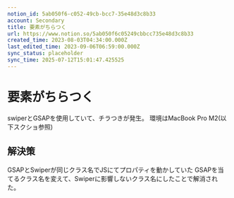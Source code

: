 ```yaml
---
notion_id: 5ab050f6-c052-49cb-bcc7-35e48d3c8b33
account: Secondary
title: 要素がちらつく
url: https://www.notion.so/5ab050f6c05249cbbcc735e48d3c8b33
created_time: 2023-08-03T04:34:00.000Z
last_edited_time: 2023-09-06T06:59:00.000Z
sync_status: placeholder
sync_time: 2025-07-12T15:01:47.425525
---
```

# 要素がちらつく

swiperとGSAPを使用していて、チラつきが発生。
環境はMacBook Pro M2(以下スクショ参照)
## 解決策
GSAPとSwiperが同じクラス名でJSにてプロパティを動かしていた
GSAPを当てるクラス名を変えて、Swiperに影響しないクラス名にしたことで解消された。